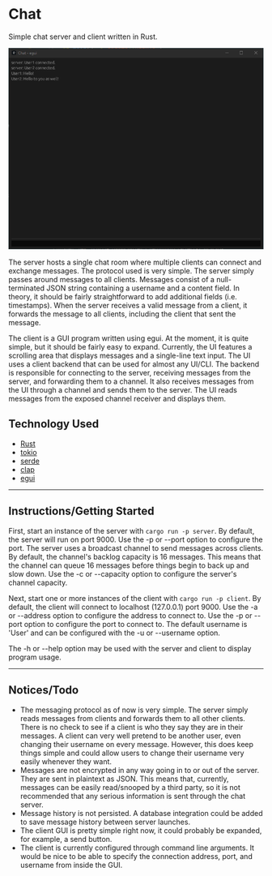 # Chat
Simple chat server and client written in Rust.

![screenshot](https://github.com/anthony-major/chat/blob/main/assets/screenshot.png)

The server hosts a single chat room where multiple clients can connect and exchange messages. The protocol used is very simple. The server simply passes around messages to all clients. Messages consist of a null-terminated JSON string containing a username and a content field. In theory, it should be fairly straightforward to add additional fields (i.e. timestamps). When the server receives a valid message from a client, it forwards the message to all clients, including the client that sent the message.

The client is a GUI program written using egui. At the moment, it is quite simple, but it should be fairly easy to expand. Currently, the UI features a scrolling area that displays messages and a single-line text input. The UI uses a client backend that can be used for almost any UI/CLI. The backend is responsible for connecting to the server, receiving messages from the server, and forwarding them to a channel. It also receives messages from the UI through a channel and sends them to the server. The UI reads messages from the exposed channel receiver and displays them.

## Technology Used
* [Rust](https://www.rust-lang.org/)
* [tokio](https://tokio.rs/)
* [serde](https://serde.rs/)
* [clap](https://docs.rs/clap/)
* [egui](https://www.egui.rs/)

---

## Instructions/Getting Started

First, start an instance of the server with ```cargo run -p server```. By default, the server will run on port 9000. Use the -p or --port option to configure the port. The server uses a broadcast channel to send messages across clients. By default, the channel's backlog capacity is 16 messages. This means that the channel can queue 16 messages before things begin to back up and slow down. Use the -c or --capacity option to configure the server's channel capacity. 

Next, start one or more instances of the client with ```cargo run -p client```. By default, the client will connect to localhost (127.0.0.1) port 9000. Use the -a or --address option to configure the address to connect to. Use the -p or --port option to configure the port to connect to. The default username is 'User' and can be configured with the -u or --username option.

The -h or --help option may be used with the server and client to display program usage.

---

## Notices/Todo
* The messaging protocol as of now is very simple. The server simply reads messages from clients and forwards them to all other clients. There is no check to see if a client is who they say they are in their messages. A client can very well pretend to be another user, even changing their username on every message. However, this does keep things simple and could allow users to change their username very easily whenever they want. 
* Messages are not encrypted in any way going in to or out of the server. They are sent in plaintext as JSON. This means that, currently, messages can be easily read/snooped by a third party, so it is not recommended that any serious information is sent through the chat server.
* Message history is not persisted. A database integration could be added to save message history between server launches.
* The client GUI is pretty simple right now, it could probably be expanded, for example, a send button.
* The client is currently configured through command line arguments. It would be nice to be able to specify the connection address, port, and username from inside the GUI.
